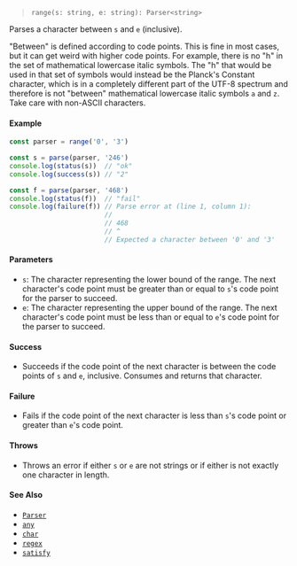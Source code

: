 <!--
 Copyright (c) 2020 Thomas J. Otterson
 
 This software is released under the MIT License.
 https://opensource.org/licenses/MIT
-->

> `range(s: string, e: string): Parser<string>`

Parses a character between `s` and `e` (inclusive).

"Between" is defined according to code points. This is fine in most cases, but it can get weird with higher code points. For example, there is no "h" in the set of mathematical lowercase italic symbols. The "h" that would be used in that set of symbols would instead be the Planck's Constant character, which is in a completely different part of the UTF-8 spectrum and therefore is not "between" mathematical lowercase italic symbols `a` and `z`. Take care with non-ASCII characters.

#### Example

```javascript
const parser = range('0', '3')

const s = parse(parser, '246')
console.log(status(s))  // "ok"
console.log(success(s)) // "2"

const f = parse(parser, '468')
console.log(status(f))  // "fail"
console.log(failure(f)) // Parse error at (line 1, column 1):
                        //
                        // 468
                        // ^
                        // Expected a character between '0' and '3'
```

#### Parameters

* `s`: The character representing the lower bound of the range. The next character's code point must be greater than or equal to `s`'s code point for the parser to succeed.
* `e`: The character representing the upper bound of the range. The next character's code point must be less than or equal to `e`'s code point for the parser to succeed.

#### Success

* Succeeds if the code point of the next character is between the code points of `s` and `e`, inclusive. Consumes and returns that character.

#### Failure

* Fails if the code point of the next character is less than `s`'s code point or greater than `e`'s code point.

#### Throws

* Throws an error if either `s` or `e` are not strings or if either is not exactly one character in length.

#### See Also

* [`Parser`](../types/parser.md)
* [`any`](any.md)
* [`char`](char.md)
* [`regex`](regex.md)
* [`satisfy`](satisfy.md)